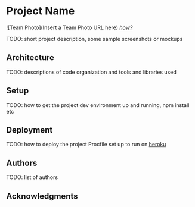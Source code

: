 # Project Name

![Team Photo](Insert a Team Photo URL here)
[*how?*](https://help.github.com/articles/about-readmes/#relative-links-and-image-paths-in-readme-files)

TODO: short project description, some sample screenshots or mockups

## Architecture

TODO:  descriptions of code organization and tools and libraries used

## Setup

TODO: how to get the project dev environment up and running, npm install etc

## Deployment

TODO: how to deploy the project
Procfile set up to run on [heroku](https://devcenter.heroku.com/articles/getting-started-with-nodejs#deploy-the-app)


## Authors

TODO: list of authors

## Acknowledgments

